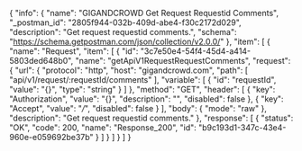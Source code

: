 {
  "info": {
    "name": "GIGANDCROWD Get Request Requestid Comments",
    "_postman_id": "2805f944-032b-409d-abe4-f30c2172d029",
    "description": "Get request requestid comments.",
    "schema": "https://schema.getpostman.com/json/collection/v2.0.0/"
  },
  "item": [
    {
      "name": "Request",
      "item": [
        {
          "id": "3c7e50e4-54f4-45d4-a414-5803ded648b0",
          "name": "getApiV1RequestRequestComments",
          "request": {
            "url": {
              "protocol": "http",
              "host": "gigandcrowd.com",
              "path": [
                "api/v1/request/:requestId/comments"
              ],
              "variable": [
                {
                  "id": "requestId",
                  "value": "{}",
                  "type": "string"
                }
              ]
            },
            "method": "GET",
            "header": [
              {
                "key": "Authorization",
                "value": "{}",
                "description": "",
                "disabled": false
              },
              {
                "key": "Accept",
                "value": "*/*",
                "disabled": false
              }
            ],
            "body": {
              "mode": "raw"
            },
            "description": "Get request requestid comments."
          },
          "response": [
            {
              "status": "OK",
              "code": 200,
              "name": "Response_200",
              "id": "b9c193d1-347c-43e4-960e-e059692be37b"
            }
          ]
        }
      ]
    }
  ]
}